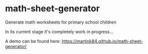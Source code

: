 # math-sheet-generator
Generate math worksheets for primary school children

In its current stage it's completely work in progress...

A demo can be found here: https://martink84.github.io/math-sheet-generator/
